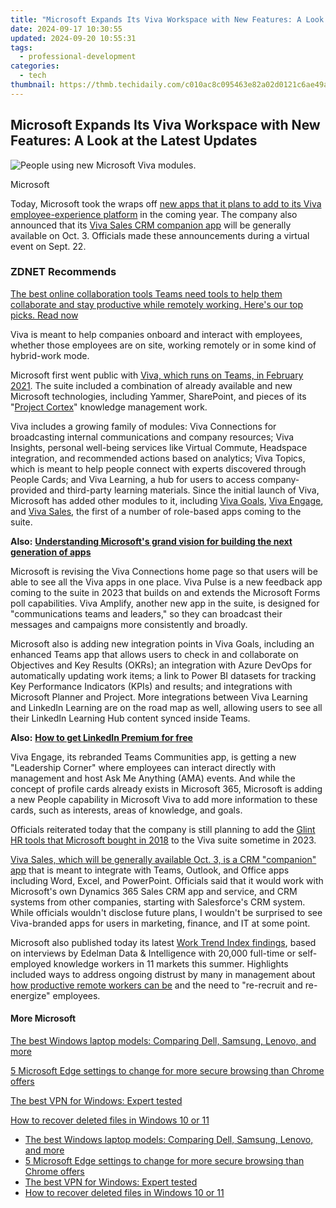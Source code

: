 ```yaml
---
title: "Microsoft Expands Its Viva Workspace with New Features: A Look at the Latest Updates"
date: 2024-09-17 10:30:55
updated: 2024-09-20 10:55:31
tags:
  - professional-development
categories:
  - tech
thumbnail: https://thmb.techidaily.com/c010ac8c095463e82a02d0121c6ae49a6934a26c38ee953e2dee2be944508d80.jpg
---
```


## Microsoft Expands Its Viva Workspace with New Features: A Look at the Latest Updates

![People using new Microsoft Viva modules.](https://www.zdnet.com/a/img/resize/92e37d6d98c48d081075a15285a5d673e16589a4/2022/09/22/cb821b85-e268-4253-bb21-ebca7cd7f47b/microsoftvivanewmodules.jpg?auto=webp&width=1280)

Microsoft

Today, Microsoft took the wraps off [new apps that it plans to add to its Viva employee-experience platform](https://www.microsoft.com/en-us/microsoft-365/blog/2022/09/22/empower-and-energize-employees-with-microsoft-viva/) in the coming year. The company also announced that its [Viva Sales CRM companion app](https://www.zdnet.com/article/microsofts-viva-sales-a-new-companion-app-that-works-with-many-crm-systems-not-only-microsofts/) will be generally available on Oct. 3\. Officials made these announcements during a virtual event on Sept. 22\. 

### **ZDNET** Recommends

[The best online collaboration tools Teams need tools to help them collaborate and stay productive while remotely working. Here's our top picks.  Read now](https://www.zdnet.com/article/best-collaboration-app/)

Viva is meant to help companies onboard and interact with employees, whether those employees are on site, working remotely or in some kind of hybrid-work mode. 

Microsoft first went public with [Viva, which runs on Teams, in February 2021](https://www.zdnet.com/article/microsoft-outlines-plans-for-viva-an-employee-experience-platform-anchored-in-teams/). The suite included a combination of already available and new Microsoft technologies, including Yammer, SharePoint, and pieces of its "[Project Cortex](https://www.zdnet.com/article/microsoft-shifts-gears-with-its-project-cortex-knowledge-management-service/)" knowledge management work. 

Viva includes a growing family of modules: Viva Connections for broadcasting internal communications and company resources; Viva Insights, personal well-being services like Virtual Commute, Headspace integration, and recommended actions based on analytics; Viva Topics, which is meant to help people connect with experts discovered through People Cards; and Viva Learning, a hub for users to access company-provided and third-party learning materials. Since the initial launch of Viva, Microsoft has added other modules to it, including [Viva Goals](https://www.zdnet.com/article/microsoft-acquires-objectives-and-key-results-vendor-ally-io-plans-to-add-it-to-viva/), [Viva Engage](https://www.zdnet.com/article/microsoft-adds-engage-a-community-building-app-to-its-viva-employee-experience-platform/), and [Viva Sales](https://www.zdnet.com/article/microsofts-viva-sales-a-new-companion-app-that-works-with-many-crm-systems-not-only-microsofts/), the first of a number of role-based apps coming to the suite. 

**Also:** [**Understanding Microsoft's grand vision for building the next generation of apps**](https://www.zdnet.com/article/understanding-microsofts-grand-vision-for-building-the-next-generation-of-apps/) 

Microsoft is revising the Viva Connections home page so that users will be able to see all the Viva apps in one place. Viva Pulse is a new feedback app coming to the suite in 2023 that builds on and extends the Microsoft Forms poll capabilities. Viva Amplify, another new app in the suite, is designed for "communications teams and leaders," so they can broadcast their messages and campaigns more consistently and broadly.   
  
 Microsoft also is adding new integration points in Viva Goals, including an enhanced Teams app that allows users to check in and collaborate on Objectives and Key Results (OKRs); an integration with Azure DevOps for automatically updating work items; a link to Power BI datasets for tracking Key Performance Indicators (KPIs) and results; and integrations with Microsoft Planner and Project. More integrations between Viva Learning and LinkedIn Learning are on the road map as well, allowing users to see all their LinkedIn Learning Hub content synced inside Teams. 

**Also:** [**How to get LinkedIn Premium for free**](https://www.zdnet.com/education/professional-development/how-to-get-linkedin-premium-for-free/)

Viva Engage, its rebranded Teams Communities app, is getting a new "Leadership Corner" where employees can interact directly with management and host Ask Me Anything (AMA) events. And while the concept of profile cards already exists in Microsoft 365, Microsoft is adding a new People capability in Microsoft Viva to add more information to these cards, such as interests, areas of knowledge, and goals. 

Officials reiterated today that the company is still planning to add the [Glint HR tools that Microsoft bought in 2018](https://www.zdnet.com/article/microsoft-to-add-glint-hr-tools-to-its-viva-employee-experience-platform/) to the Viva suite sometime in 2023\. 

[Viva Sales, which will be generally available Oct. 3, is a CRM "companion" app](https://www.zdnet.com/article/microsofts-viva-sales-a-new-companion-app-that-works-with-many-crm-systems-not-only-microsofts/) that is meant to integrate with Teams, Outlook, and Office apps including Word, Excel, and PowerPoint. Officials said that it would work with Microsoft's own Dynamics 365 Sales CRM app and service, and CRM systems from other companies, starting with Salesforce's CRM system. While officials wouldn't disclose future plans, I wouldn't be surprised to see Viva-branded apps for users in marketing, finance, and IT at some point. 

Microsoft also published today its latest [Work Trend Index findings](https://www.microsoft.com/en-us/worklab/work-trend-index/hybrid-work-is-just-work), based on interviews by Edelman Data & Intelligence with 20,000 full-time or self-employed knowledge workers in 11 markets this summer. Highlights included ways to address ongoing distrust by many in management about [how productive remote workers can be](https://www.zdnet.com/article/hybrid-workers-dont-want-to-return-to-the-office-but-soon-they-might-have-to/) and the need to "re-recruit and re-energize" employees. 

#### More Microsoft

[The best Windows laptop models: Comparing Dell, Samsung, Lenovo, and more](https://www.zdnet.com/article/best-windows-laptop/ "The best Windows laptop models: Comparing Dell, Samsung, Lenovo, and more")

[5 Microsoft Edge settings to change for more secure browsing than Chrome offers](https://www.zdnet.com/article/5-microsoft-edge-settings-to-change-for-more-secure-browsing-than-chrome-offers/ "5 Microsoft Edge settings to change for more secure browsing than Chrome offers")

[The best VPN for Windows: Expert tested](https://www.zdnet.com/article/best-vpn-for-windows-pc/ "The best VPN for Windows: Expert tested")

[How to recover deleted files in Windows 10 or 11](https://www.zdnet.com/article/how-to-recover-deleted-files-in-windows-10-or-11/ "How to recover deleted files in Windows 10 or 11")

* [The best Windows laptop models: Comparing Dell, Samsung, Lenovo, and more](https://www.zdnet.com/article/best-windows-laptop/ "The best Windows laptop models: Comparing Dell, Samsung, Lenovo, and more")
* [5 Microsoft Edge settings to change for more secure browsing than Chrome offers](https://www.zdnet.com/article/5-microsoft-edge-settings-to-change-for-more-secure-browsing-than-chrome-offers/ "5 Microsoft Edge settings to change for more secure browsing than Chrome offers")
* [The best VPN for Windows: Expert tested](https://www.zdnet.com/article/best-vpn-for-windows-pc/ "The best VPN for Windows: Expert tested")
* [How to recover deleted files in Windows 10 or 11](https://www.zdnet.com/article/how-to-recover-deleted-files-in-windows-10-or-11/ "How to recover deleted files in Windows 10 or 11")

<ins class="adsbygoogle"
     style="display:block"
     data-ad-format="autorelaxed"
     data-ad-client="ca-pub-7571918770474297"
     data-ad-slot="1223367746"></ins>



<ins class="adsbygoogle"
     style="display:block"
     data-ad-client="ca-pub-7571918770474297"
     data-ad-slot="8358498916"
     data-ad-format="auto"
     data-full-width-responsive="true"></ins>
